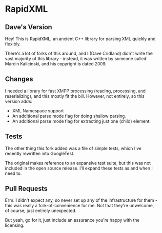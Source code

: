 # RapidXML
## Dave's Version

Hey! This is RapidXML, an ancient C++ library for parsing XML quickly and flexibly.

There's a lot of forks of this around, and I (Dave Cridland) didn't write the vast majority of this library - instead, it was written by someone called Marcin Kalicinski, and his copyright is dated 2009.

## Changes

I needed a library for fast XMPP processing (reading, processing, and reserializing), and this mostly fit the bill. However, not entirely, so this version adds:

* XML Namespace support
* An additional parse mode flag for doing shallow parsing.
* An additional parse mode flag for extracting just one (child) element.

## Tests

The other thing this fork added was a file of simple tests, which I've recently rewritten into GoogleTest.

The original makes reference to an expansive test suite, but this was not included in the open source release. I'll expand these tests as and when I need to.

## Pull Requests

Erm. I didn't expect any, so never set up any of the infrastructure for them - this was really a fork-of-convenience for me. Not that they're unwelcome, of course, just entirely unexpected.

But yeah, go for it, just include an assurance you're happy with the licensing.